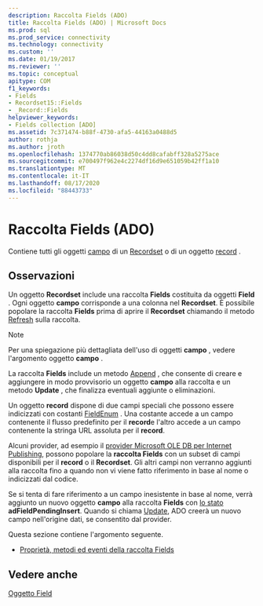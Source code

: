 ```yaml
---
description: Raccolta Fields (ADO)
title: Raccolta Fields (ADO) | Microsoft Docs
ms.prod: sql
ms.prod_service: connectivity
ms.technology: connectivity
ms.custom: ''
ms.date: 01/19/2017
ms.reviewer: ''
ms.topic: conceptual
apitype: COM
f1_keywords:
- Fields
- Recordset15::Fields
- _Record::Fields
helpviewer_keywords:
- Fields collection [ADO]
ms.assetid: 7c371474-b88f-4730-afa5-44163a0488d5
author: rothja
ms.author: jroth
ms.openlocfilehash: 1374770ab86038d50c4dd8cafabff328a5275ace
ms.sourcegitcommit: e700497f962e4c2274df16d9e651059b42ff1a10
ms.translationtype: MT
ms.contentlocale: it-IT
ms.lasthandoff: 08/17/2020
ms.locfileid: "88443733"
---
```

# <a name="fields-collection-ado"></a>Raccolta Fields (ADO)
Contiene tutti gli oggetti [campo](../../../ado/reference/ado-api/field-object.md) di un [Recordset](../../../ado/reference/ado-api/recordset-object-ado.md) o di un oggetto [record](../../../ado/reference/ado-api/record-object-ado.md) .  
  
## <a name="remarks"></a>Osservazioni  
 Un oggetto **Recordset** include una raccolta **Fields** costituita da oggetti **Field** . Ogni oggetto **campo** corrisponde a una colonna nel **Recordset**. È possibile popolare la raccolta **Fields** prima di aprire il **Recordset** chiamando il metodo [Refresh](../../../ado/reference/ado-api/refresh-method-ado.md) sulla raccolta.  
  
> [!NOTE]
>  Per una spiegazione più dettagliata dell'uso di oggetti **campo** , vedere l'argomento oggetto **campo** .  
  
 La raccolta **Fields** include un metodo [Append](../../../ado/reference/ado-api/append-method-ado.md) , che consente di creare e aggiungere in modo provvisorio un oggetto **campo** alla raccolta e un metodo **Update** , che finalizza eventuali aggiunte o eliminazioni.  
  
 Un oggetto **record** dispone di due campi speciali che possono essere indicizzati con costanti [FieldEnum](../../../ado/reference/ado-api/fieldenum.md) . Una costante accede a un campo contenente il flusso predefinito per il **record**e l'altro accede a un campo contenente la stringa URL assoluta per il **record**.  
  
 Alcuni provider, ad esempio il [provider Microsoft OLE DB per Internet Publishing](../../../ado/guide/appendixes/microsoft-ole-db-provider-for-internet-publishing.md), possono popolare la **raccolta Fields** con un subset di campi disponibili per il **record** o il **Recordset**. Gli altri campi non verranno aggiunti alla raccolta fino a quando non vi viene fatto riferimento in base al nome o indicizzati dal codice.  
  
 Se si tenta di fare riferimento a un campo inesistente in base al nome, verrà aggiunto un nuovo oggetto **campo** alla raccolta **Fields** con [lo stato](../../../ado/reference/ado-api/status-property-ado-field.md) **adFieldPendingInsert**. Quando si chiama [Update](../../../ado/reference/ado-api/update-method.md), ADO creerà un nuovo campo nell'origine dati, se consentito dal provider.  
  
 Questa sezione contiene l'argomento seguente.  
  
-   [Proprietà, metodi ed eventi della raccolta Fields](../../../ado/reference/ado-api/fields-collection-properties-methods-and-events.md)  
  
## <a name="see-also"></a>Vedere anche  
 [Oggetto Field](../../../ado/reference/ado-api/field-object.md)
